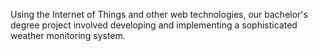 Using the Internet of Things and other web technologies, our bachelor's degree project involved developing and implementing a sophisticated weather monitoring system.


